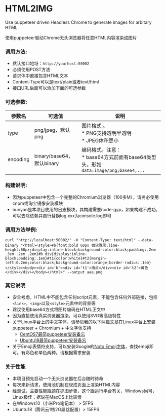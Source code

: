 # HTML2IMG
Use puppeteer driven Headless Chrome to generate images for arbitary HTML<br/>

使用puppeteer驱动Chrome无头浏览器将任意HTML内容渲染成图片

### 调用方法:
* 默认接口地址：`http://yourhost:50002`
* 必须使用POST方法
* 请求体中直接包含HTML文本
* Content-Type可以是text/plain或者text/html
* 接口URL后面可以添加下面的可选参数

### 可选参数:
|参数名|可选值|说明|
----|----|----|
|type|png/jpeg，默认png|图片格式:。<br/>* PNG支持透明半透明<br/>* JPEG体积更小
|encoding|binary/base64，默认binary|编码格式。注意：<br/>* base64方式前面有base64类型头，形如`data:image/png;base64,...`

### 构建说明:
* 因为puppeteer中包含一个完整的Chromium浏览器（100多M），请务必使用cnpm或淘宝镜像安装模块
* bunyan是本项目使用的日志模块，其构建需要node-gyp，如果构建不成功，可以去除依赖并自行替换log.xxx为console.log即可

### 调用方法举例:
```shell
curl "http://localhost:50002/" -H "Content-Type: text/html" --data-binary "<html><style>#b{font:bold 60px 微软雅黑;line-height:60px;display:inline-block;background-color:black;padding:.2em .3em .2em .2em}#b div{display:inline-block;padding:.1em}#t1{color:white}#t2{margin-left:0.2em;color:black;background-color:orange;border-radius:.1em}</style><body><div id='b'><div id='t1'>搞点</div><div id='t2'>黄色</div></div></body></html>" --output aaa.png
``` 

### 其它说明
* 安全考虑，HTML中不能包含任何script元素，不能包含任何外部链接，包括`<link>`，`<img>`以及`<style>`元素中的背景等
* 建议使用base64方式将图片编码在HTML正文中
* 因为直接使用真实浏览器渲染，可以使用SVG等高级特性
* 关于Linux平台上的中文字体，请参见我的以下两篇文章在Linux平台上安装puppeteer + Chromium + 中文字体支持
  * [CentOS7最简puppeteer安装备忘](https://segmentfault.com/a/1190000020920596)
  * [Ubuntu18最简puppeteer安装备忘](https://segmentfault.com/a/1190000022305046)
* 关于Emoji表情符支持，可以安装Google的[Noto Emoji字体](https://www.google.com/get/noto/)，查找emoji即可。有彩色和单色两种，请根据需求安装

### 关于性能
* 本项目预先启动一个无头浏览器在后台随时待命
* 每次来新请求，使用池机制在现成页面上渲染HTML内容
* 经测试，主要性能瓶颈在抓图步骤，这个跟运行平台有关，Windows尚可，Linux极佳；据说在MacOS上比较慢
* 在Windows10（小米Pro笔记本） > 5FPS
* Ubuntu18（腾讯云1核2G屌丝配置）> 15FPS